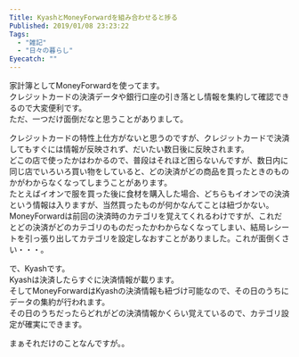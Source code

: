```yaml
---
Title: KyashとMoneyForwardを組み合わせると捗る
Published: 2019/01/08 23:23:22
Tags:
  - "雑記"
  - "日々の暮らし"
Eyecatch: ""
---
```

家計簿としてMoneyForwardを使ってます。  
クレジットカードの決済データや銀行口座の引き落とし情報を集約して確認できるので大変便利です。  
ただ、一つだけ面倒だなと思うことがありまして。  



クレジットカードの特性上仕方がないと思うのですが、クレジットカードで決済してもすぐには情報が反映されず、だいたい数日後に反映されます。  
どこの店で使ったかはわかるので、普段はそれほど困らないんですが、数日内に同じ店でいろいろ買い物をしていると、どの決済がどの商品を買ったときのものかがわからなくなってしまうことがあります。  
たとえばイオンで服を買った後に食材を購入した場合、どちらもイオンでの決済という情報は入りますが、当然買ったものが何かなんてことは紐づかない。  
MoneyForwardは前回の決済時のカテゴリを覚えてくれるわけですが、これだとどの決済がどのカテゴリのものだったかわからなくなってしまい、結局レシートを引っ張り出してカテゴリを設定しなおすことがありました。これが面倒くさい・・・。  

で、Kyashです。  
Kyashは決済したらすぐに決済情報が載ります。  
そしてMoneyForwardはKyashの決済情報も紐づけ可能なので、その日のうちにデータの集約が行われます。  
その日のうちだったらどれがどの決済情報かくらい覚えているので、カテゴリ設定が確実にできます。  

まぁそれだけのことなんですが。。